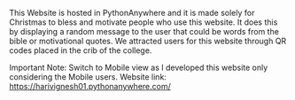 This Website is hosted in PythonAnywhere and it is made solely for Christmas to bless and motivate people who use this website. It does this by displaying a random message to the user that could be words from the bible or motivational quotes. We attracted users for this website through QR codes placed in the crib of the college. 

Important Note: Switch to Mobile view as I developed this website only considering the Mobile users.
Website link: https://harivignesh01.pythonanywhere.com/
